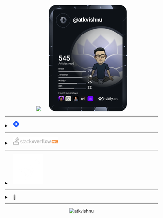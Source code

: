 <!--
<h1 align="center"> 
   <img src="https://raw.githubusercontent.com/MartinHeinz/MartinHeinz/master/wave.gif" height="45px" width="45px">
</h1>
-->


<div align="center">
<img height="210em" src="https://github-readme-stats.vercel.app/api/top-langs/?username=atkvishnu&langs_count=15&layout=compact&hide=html,SCSS,CSS,PHP&title_color=ffffff&text_color=c9cacc&icon_color=2bbc8a&bg_color=1d1f21"> 
   &ensp; &ensp;
<a href="https://app.daily.dev/atkvishnu"><img height="350em" src="https://github.com/atkvishnu/atkvishnu/blob/master/devcard.svg" alt="Vishnu's Dev Card"/></a>
</div>
                                                                   
                                                                                  
---

<details>
<summary> &ensp; <a href="#1"><img src="https://github.com/atkvishnu/atkvishnu/blob/master/gifs/hashnode.png" height="21px"/></a> </summary>
  
#### [Hashnode](https://rwx.hashnode.dev) Blog posts:
<!-- BLOG-POST-LIST:START -->
- [PS5. [204. Count Primes]](https://rwx.hashnode.dev/ps5-204-count-primes)
- [PS4. Prime Sum](https://rwx.hashnode.dev/ps4-prime-sum)
- [PS3. Distribute in Circle!](https://rwx.hashnode.dev/ps3-distribute-in-circle)
- [PS2. Total Moves For Bishop!](https://rwx.hashnode.dev/ps2-total-moves-for-bishop)
- [PS1. Move Zeroes](https://rwx.hashnode.dev/ps1-move-zeroes)
<!-- BLOG-POST-LIST:END -->

</details>


----

<details>
<summary> &ensp; <a href="#2"><img src="https://github.com/atkvishnu/atkvishnu/blob/master/gifs/stackoverflow.png" height="25px"/></a>     </summary> 


#### [Stack Overflow](https://stackoverflow.com/users/11884426/) Activity:
<!-- STACKOVERFLOW:START -->
- [Answer by Vishnu for &#39;React&#39; must be in scope when using JSX react/react-in-jsx-scope?](https://stackoverflow.com/questions/42640636/react-must-be-in-scope-when-using-jsx-react-react-in-jsx-scope/72448273#72448273)
- [Answer by Vishnu for Favicon requested on every route change](https://stackoverflow.com/questions/35409588/favicon-requested-on-every-route-change/71858881#71858881)
- [Answer by Vishnu for TypeError: exphbs is not a function](https://stackoverflow.com/questions/69959820/typeerror-exphbs-is-not-a-function/71291574#71291574)
- [Answer by Vishnu for Copying text outside of Vim with set mouse=a enabled](https://stackoverflow.com/questions/4608161/copying-text-outside-of-vim-with-set-mouse-a-enabled/69939393#69939393)
- [Answer by Vishnu for Left Shift/ Right Shift an array using two pointers in C](https://stackoverflow.com/questions/69620162/left-shift-right-shift-an-array-using-two-pointers-in-c/69698010#69698010)
<!-- STACKOVERFLOW:END -->

</details>

 

---

<details>
<summary> &ensp; <a href="#5"><img src="https://github.com/atkvishnu/atkvishnu/blob/master/gifs/dino-img.gif" height="100px"/></a> </summary>

</br>   
   
| Humor (chrome://dino/) |Walks of life|
|:--:|:--:|
|![](https://github.com/atkvishnu/atkvishnu/blob/master/gifs/normal_dino.gif)|Normal People|
|![](https://github.com/atkvishnu/atkvishnu/blob/master/gifs/mentos.gif)|Developers|

</br>
<div align="center">

[hack the trex](https://gist.github.com/atkvishnu/7fab89403a07f9015f80680ad46e8cba)                                                             
    
</div>

<!--

----


<details>
<summary> &ensp; <a href="#3"><img src="https://github.com/atkvishnu/atkvishnu/blob/master/gifs/troll.png" height="100px"/></a> </summary>
   
</br>
<div align="center">
<a href="#4">
   <img height="150em" src="https://readme-jokes.vercel.app/api?theme=gruvbox&qColor=%23944bcc&aColor=%23bbdb51" alt="atkvishnu"/>
</a>
</div>
</details>  

---

<details>
<summary>
&ensp;
<a href="#6">
<img src="https://github.com/atkvishnu/atkvishnu/blob/master/gifs/spotify.png" height="25px"/>
</a> 
</summary>
</br> 

<div align="center">

[![spotify-github-profile](https://spotify-github-profile.vercel.app/api/view?uid=lipspotatochipss&cover_image=true&theme=novatorem&bar_color=53b14f&bar_color_cover=false)]()

</div>

</details>

-->

</details>  




----



<details>
<summary> &ensp; 💬 </summary>
<br>  
<!--
&ensp;&ensp;
<a href="https://api.whatsapp.com/send?phone=917795231578">
  <img src="https://img.icons8.com/color/48/whatsapp--v1.png" height="45px" width="45px"/>
</a>
-->
&ensp;&ensp;
<a href="https://linkedin.com/in/atkvishnu">
  <img src="https://github.com/atkvishnu/atkvishnu/blob/master/gifs/linkedin1.gif" height="45px" width="45px"/>
</a>
&ensp;
   
</details>

----

<p align="center"> 
    <img src="https://komarev.com/ghpvc/?username=atkvishnu" alt="atkvishnu"/>       
    <!-- <img src="https://badges.pufler.dev/gists/atkvishnu" alt="atkvishnu"/> -->
    <!--<img src="https://wakatime.com/badge/user/a237d0c9-9ec4-4fdd-8bb2-b550986ba318.svg" alt="https://wakatime.com/@a237d0c9-9ec4-4fdd-8bb2-b550986ba318"/>-->
    <br/>
  
</p> 

